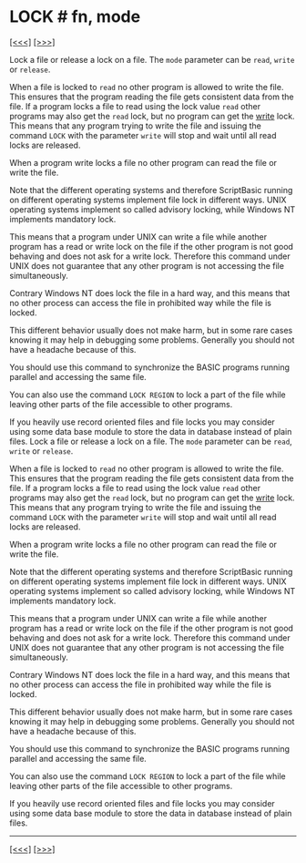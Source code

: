 # LOCK \# fn, mode

[\[\<\<\<\]](ug_25.66.md) [\[\>\>\>\]](ug_25.68.md)

Lock a file or release a lock on a file. The `mode` parameter can be
`read`, `write` or `release`.

When a file is locked to `read` no other program is allowed to write the
file. This ensures that the program reading the file gets consistent
data from the file. If a program locks a file to read using the lock
value `read` other programs may also get the `read` lock, but no program
can get the [write](ug.md) lock. This means that any program trying to
write the file and issuing the command `LOCK` with the parameter `write`
will stop and wait until all read locks are released.

When a program write locks a file no other program can read the file or
write the file.

Note that the different operating systems and therefore ScriptBasic
running on different operating systems implement file lock in different
ways. UNIX operating systems implement so called advisory locking, while
Windows NT implements mandatory lock.

This means that a program under UNIX can write a file while another
program has a read or write lock on the file if the other program is not
good behaving and does not ask for a write lock. Therefore this command
under UNIX does not guarantee that any other program is not accessing
the file simultaneously.

Contrary Windows NT does lock the file in a hard way, and this means
that no other process can access the file in prohibited way while the
file is locked.

This different behavior usually does not make harm, but in some rare
cases knowing it may help in debugging some problems. Generally you
should not have a headache because of this.

You should use this command to synchronize the BASIC programs running
parallel and accessing the same file.

You can also use the command `LOCK REGION` to lock a part of the file
while leaving other parts of the file accessible to other programs.

If you heavily use record oriented files and file locks you may consider
using some data base module to store the data in database instead of
plain files. Lock a file or release a lock on a file. The `mode`
parameter can be `read`, `write` or `release`.

When a file is locked to `read` no other program is allowed to write the
file. This ensures that the program reading the file gets consistent
data from the file. If a program locks a file to read using the lock
value `read` other programs may also get the `read` lock, but no program
can get the [write](ug.md) lock. This means that any program trying to
write the file and issuing the command `LOCK` with the parameter `write`
will stop and wait until all read locks are released.

When a program write locks a file no other program can read the file or
write the file.

Note that the different operating systems and therefore ScriptBasic
running on different operating systems implement file lock in different
ways. UNIX operating systems implement so called advisory locking, while
Windows NT implements mandatory lock.

This means that a program under UNIX can write a file while another
program has a read or write lock on the file if the other program is not
good behaving and does not ask for a write lock. Therefore this command
under UNIX does not guarantee that any other program is not accessing
the file simultaneously.

Contrary Windows NT does lock the file in a hard way, and this means
that no other process can access the file in prohibited way while the
file is locked.

This different behavior usually does not make harm, but in some rare
cases knowing it may help in debugging some problems. Generally you
should not have a headache because of this.

You should use this command to synchronize the BASIC programs running
parallel and accessing the same file.

You can also use the command `LOCK REGION` to lock a part of the file
while leaving other parts of the file accessible to other programs.

If you heavily use record oriented files and file locks you may consider
using some data base module to store the data in database instead of
plain files.

-----

[\[\<\<\<\]](ug_25.66.md) [\[\>\>\>\]](ug_25.68.md)
